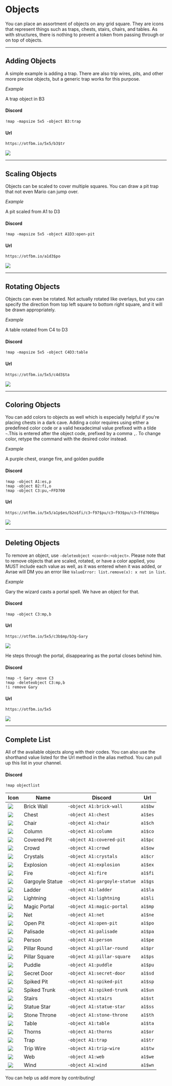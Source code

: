 # Objects

You can place an assortment of objects on any grid square. They are icons that represent things such as traps, chests, stairs, chairs, and tables. As with structures, there is nothing to prevent a token from passing through or on top of objects.

---

## Adding Objects

A simple example is adding a trap. There are also trip wires, pits, and other more precise objects, but a generic trap works for this purpose.

_*Example*_

A trap object in B3

<!-- tabs:start -->

#### **Discord**

```
!map -mapsize 5x5 -object B3:trap
```

#### **Url**

```
https://otfbm.io/5x5/b3$tr
```

<!-- tabs:end -->

![](https://otfbm.io/5x5/b3$tr)

---

## Scaling Objects

Objects can be scaled to cover multiple squares. You can draw a pit trap that not even Mario can jump over.

_*Example*_

A pit scaled from A1 to D3

<!-- tabs:start -->

#### **Discord**

```
!map -mapsize 5x5 -object A1D3:open-pit
```

#### **Url**

```
https://otfbm.io/a1d3$po
```

<!-- tabs:end -->

![](https://otfbm.io/5x5/a1d3$po)

---

## Rotating Objects

Objects can even be rotated. Not actually rotated like overlays, but you can specify the direction from top left square to bottom right square, and it will be drawn appropriately.

_*Example*_

A table rotated from C4 to D3

<!-- tabs:start -->

#### **Discord**

```
!map -mapsize 5x5 -object C4D3:table
```

#### **Url**

```
https://otfbm.io/5x5/c4d3$ta
```

<!-- tabs:end -->

![](https://otfbm.io/5x5/c4d3$ta)

---

## Coloring Objects

You can add colors to objects as well which is especially helpful if you're placing chests in a dark cave. Adding a color requires using either a predefined color code or a valid hexadecimal value prefixed with a tilde `~`.This is entered after the object code, prefixed by a comma `,`. To change color, retype the command with the desired color instead.

_*Example*_

A purple chest, orange fire, and golden puddle

<!-- tabs:start -->

#### **Discord**

```
!map -object A1:es,p
!map -object B2:fi,o
!map -object C3:pu,~FFD700
```

#### **Url**

```
https://otfbm.io/5x5/a1p$es/b2o$fi/c3~f97$pu/c3~f93$pu/c3~ffd700$pu
```

<!-- tabs:end -->

![](https://otfbm.io/5x5/a1p$es/b2o$fi/c3~f97$pu/c3~f93$pu/c3~ffd700$pu)

---

## Deleting Objects

To remove an object, use `-deleteobject <coord>:<object>`. Please note that to remove objects that are scaled, rotated, or have a color applied, you MUST include each value as well, as it was entered when it was added, or Avrae will DM you an error like `ValueError: list.remove(x): x not in list`.

_*Example*_

Gary the wizard casts a portal spell. We have an object for that.

<!-- tabs:start -->

#### **Discord**

```
!map -object C3:mp,b
```

#### **Url**

```
https://otfbm.io/5x5/c3b$mp/b3g-Gary
```

<!-- tabs:end -->

![](https://otfbm.io/5x5/c3b$mp/b3g-Gary)

He steps through the portal, disappearing as the portal closes behind him.

<!-- tabs:start -->

#### **Discord**

```
!map -t Gary -move C3
!map -deleteobject C3:mp,b
!i remove Gary
```

#### **Url**

```
https://otfbm.io/5x5
```

<!-- tabs:end -->

![](https://otfbm.io/5x5)

---

## Complete List

All of the available objects along with their codes. You can also use the shorthand value listed for the Url method in the alias method. You can pull up this list in your channel.

<!-- tabs:start -->

#### **Discord**

```
!map objectlist
```

<!-- tabs:end -->

| Icon                          | Name                                 | Discord                         | Url   |
|-------------------------------|--------------------------------------|--------------------------------|-------|
|![](https://otfbm.io/1x1/a1$bw)| Brick Wall                           |`-object A1:brick-wall`         |`a1$bw`|
|![](https://otfbm.io/1x1/a1$es)| Chest                                |`-object A1:chest`              |`a1$es`|
|![](https://otfbm.io/1x1/a1$ch)| Chair                                |`-object A1:chair`              |`a1$ch`|
|![](https://otfbm.io/1x1/a1$co)| Column                               |`-object A1:column`             |`a1$co`|
|![](https://otfbm.io/1x1/a1$pc)| Covered Pit                          |`-object A1:covered-pit`        |`a1$pc`|
|![](https://otfbm.io/1x1/a1$ow)| Crowd                                |`-object A1:crowd`              |`a1$ow`|
|![](https://otfbm.io/1x1/a1$cr)| Crystals                             |`-object A1:crystals`           |`a1$cr`|
|![](https://otfbm.io/1x1/a1$ex)| Explosion                            |`-object A1:explosion`          |`a1$ex`|
|![](https://otfbm.io/1x1/a1$fi)| Fire                                 |`-object A1:fire`               |`a1$fi`|
|![](https://otfbm.io/1x1/a1$gs)| Gargoyle Statue                      |`-object A1:gargoyle-statue`    |`a1$gs`|
|![](https://otfbm.io/1x1/a1$la)| Ladder                               |`-object A1:ladder`             |`a1$la`|
|![](https://otfbm.io/1x1/a1$li)| Lightning                            |`-object A1:lightning`          |`a1$li`|
|![](https://otfbm.io/1x1/a1$mp)| Magic Portal                         |`-object A1:magic-portal`       |`a1$mp`|
|![](https://otfbm.io/1x1/a1$ne)| Net                                  |`-object A1:net`                |`a1$ne`|
|![](https://otfbm.io/1x1/a1$po)| Open Pit                             |`-object A1:open-pit`           |`a1$po`|
|![](https://otfbm.io/1x1/a1$pa)| Palisade                             |`-object A1:palisade`           |`a1$pa`|
|![](https://otfbm.io/1x1/a1$pe)| Person                               |`-object A1:person`             |`a1$pe`|
|![](https://otfbm.io/1x1/a1$pr)| Pillar Round                         |`-object A1:pillar-round`       |`a1$pr`|
|![](https://otfbm.io/1x1/a1$ps)| Pillar Square                        |`-object A1:pillar-square`      |`a1$ps`|
|![](https://otfbm.io/1x1/a1$pu)| Puddle                               |`-object A1:puddle`             |`a1$pu`|
|![](https://otfbm.io/1x1/a1$sd)| Secret Door                          |`-object A1:secret-door`        |`a1$sd`|
|![](https://otfbm.io/1x1/a1$sp)| Spiked Pit                           |`-object A1:spiked-pit`         |`a1$sp`|
|![](https://otfbm.io/1x1/a1$un)| Spiked Trunk                         |`-object A1:spiked-trunk`       |`a1$un`|
|![](https://otfbm.io/1x1/a1$st)| Stairs                               |`-object A1:stairs`             |`a1$st`|
|![](https://otfbm.io/1x1/a1$ss)| Statue Star                          |`-object A1:statue-star`        |`a1$ss`|
|![](https://otfbm.io/1x1/a1$th)| Stone Throne                         |`-object A1:stone-throne`       |`a1$th`|
|![](https://otfbm.io/1x1/a1$ta)| Table                                |`-object A1:table`              |`a1$ta`|
|![](https://otfbm.io/1x1/a1$or)| Thorns                               |`-object A1:thorns`             |`a1$or`|
|![](https://otfbm.io/1x1/a1$tr)| Trap                                 |`-object A1:trap`               |`a1$tr`|
|![](https://otfbm.io/1x1/a1$tw)| Trip Wire                            |`-object A1:trip-wire`          |`a1$tw`|
|![](https://otfbm.io/1x1/a1$we)| Web                                  |`-object A1:web`                |`a1$we`|
|![](https://otfbm.io/1x1/a1$wn)| Wind                                 |`-object A1:wind`               |`a1$wn`|

You can help us add more by contributing!
